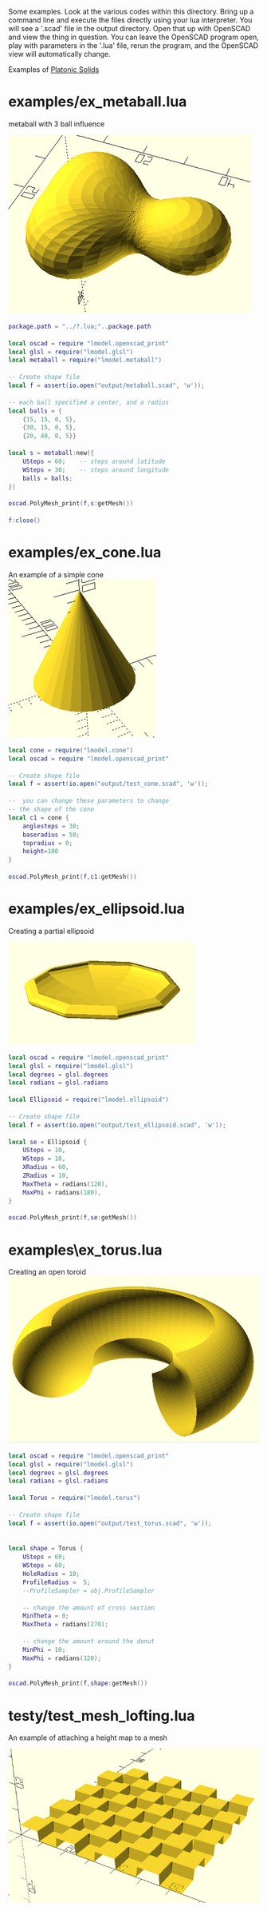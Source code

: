 Some examples.  Look at the various codes within this directory.  Bring up a command line and execute the files directly using your lua interpreter.  You will see a '.scad' file in the output directory.  Open that up with OpenSCAD and view the thing in question.  You can leave the OpenSCAD program open, play with parameters in the '.lua' file, rerun the program, and the OpenSCAD view will automatically change.<br/>


Examples of [Platonic Solids](https://github.com/Wiladams/LuaModeling/tree/master/examples/platonics)


examples/ex_metaball.lua
====
metaball with 3 ball influence<br/>

![metaball](images/metaball.PNG?raw=true)

```lua
package.path = "../?.lua;"..package.path

local oscad = require "lmodel.openscad_print"
local glsl = require("lmodel.glsl")
local metaball = require("lmodel.metaball")

-- Create shape file
local f = assert(io.open("output/metaball.scad", 'w'));

-- each ball specified a center, and a radius
local balls = {
    {15, 15, 0, 5}, 
    {30, 15, 0, 5}, 
    {20, 40, 0, 5}}

local s = metaball:new({
    USteps = 60;    -- steps around latitude
    WSteps = 30;    -- steps around longitude
    balls = balls;
})

oscad.PolyMesh_print(f,s:getMesh())

f:close()
```


examples/ex_cone.lua  
====
An example of a simple cone<br/>
![cone](images/cone.PNG?raw=true)<br/>

```lua
local cone = require("lmodel.cone")
local oscad = require "lmodel.openscad_print"

-- Create shape file
local f = assert(io.open("output/test_cone.scad", 'w'));

--  you can change these parameters to change
-- the shape of the cone
local c1 = cone {
    anglesteps = 30;
    baseradius = 50;
    topradius = 0;
    height=100
}

oscad.PolyMesh_print(f,c1:getMesh())
```


examples/ex_ellipsoid.lua
====
Creating a partial ellipsoid<br/>

![supershape](images/ellipsoid.PNG?raw=true)

```lua
local oscad = require "lmodel.openscad_print"
local glsl = require("lmodel.glsl")
local degrees = glsl.degrees
local radians = glsl.radians

local Ellipsoid = require("lmodel.ellipsoid")

-- Create shape file
local f = assert(io.open("output/test_ellipsoid.scad", 'w'));

local se = Ellipsoid {
    USteps = 10,
    WSteps = 10,
    XRadius = 60, 
    ZRadius = 10, 
    MaxTheta = radians(120), 
    MaxPhi = radians(180),
}

oscad.PolyMesh_print(f,se:getMesh())
```


examples\ex_torus.lua
====
Creating an open toroid<br/>
![torus](images/toroid.PNG?raw=true)

```lua
local oscad = require "lmodel.openscad_print"
local glsl = require("lmodel.glsl")
local degrees = glsl.degrees
local radians = glsl.radians

local Torus = require("lmodel.torus")

-- Create shape file
local f = assert(io.open("output/test_torus.scad", 'w'));


local shape = Torus {
    USteps = 60;
    WSteps = 60;
    HoleRadius = 10;
	ProfileRadius =  5;
	--ProfileSampler = obj.ProfileSampler

    -- change the amount of cross section
    MinTheta = 0;
    MaxTheta = radians(270);

    -- change the amount around the donut
    MinPhi = 10;
    MaxPhi = radians(320);
}

oscad.PolyMesh_print(f,shape:getMesh())
```


testy/test_mesh_lofting.lua  
====
An example of attaching a height map to a mesh<br/>

![heightmap](images/heightmap.PNG?raw=true)


